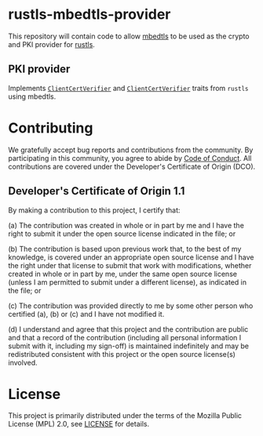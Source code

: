 # rustls-mbedtls-provider

This repository will contain code to allow [mbedtls](https://github.com/fortanix/rust-mbedtls) to be used
as the crypto and PKI provider for [rustls](https://github.com/rustls/rustls).

## PKI provider
Implements [`ClientCertVerifier`](https://docs.rs/rustls/latest/rustls/server/trait.ClientCertVerifier.html) and [`ClientCertVerifier`](https://docs.rs/rustls/latest/rustls/client/trait.ServerCertVerifier.html) traits from `rustls` using mbedtls.


# Contributing

We gratefully accept bug reports and contributions from the community. By
participating in this community, you agree to abide by [Code of
Conduct](./CODE_OF_CONDUCT.md). All contributions are covered under the
Developer's Certificate of Origin (DCO).

## Developer's Certificate of Origin 1.1

By making a contribution to this project, I certify that:

(a) The contribution was created in whole or in part by me and I have the right
to submit it under the open source license indicated in the file; or

(b) The contribution is based upon previous work that, to the best of my
knowledge, is covered under an appropriate open source license and I have the
right under that license to submit that work with modifications, whether created
in whole or in part by me, under the same open source license (unless I am
permitted to submit under a different license), as indicated in the file; or

(c) The contribution was provided directly to me by some other person who
certified (a), (b) or (c) and I have not modified it.

(d) I understand and agree that this project and the contribution are public and
that a record of the contribution (including all personal information I submit
with it, including my sign-off) is maintained indefinitely and may be
redistributed consistent with this project or the open source license(s)
involved.

# License

This project is primarily distributed under the terms of the Mozilla Public
License (MPL) 2.0, see [LICENSE](./LICENSE) for details.


